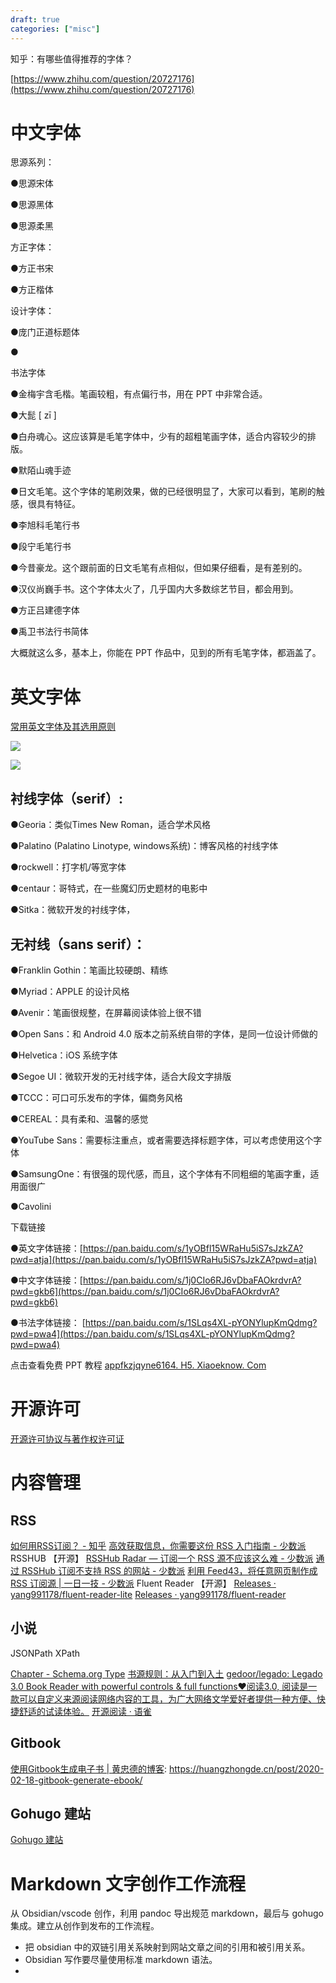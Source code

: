 ```yaml
---
draft: true
categories: ["misc"]
---
```

知乎：有哪些值得推荐的字体？

[https://www.zhihu.com/question/20727176](https://www.zhihu.com/question/20727176)

# 中文字体

思源系列：

●思源宋体

●思源黑体

●思源柔黑

方正字体：

●方正书宋

●方正楷体

设计字体：

●庞门正道标题体

●

书法字体

●金梅宇含毛楷。笔画较粗，有点偏行书，用在 PPT 中非常合适。

●大髭 [ zī ]

●白舟魂心。这应该算是毛笔字体中，少有的超粗笔画字体，适合内容较少的排版。

●默陌山魂手迹

●日文毛笔。这个字体的笔刷效果，做的已经很明显了，大家可以看到，笔刷的触感，很具有特征。

●李旭科毛笔行书

●段宁毛笔行书

●今昔豪龙。这个跟前面的日文毛笔有点相似，但如果仔细看，是有差别的。

●汉仪尚巍手书。这个字体太火了，几乎国内大多数综艺节目，都会用到。

●方正吕建德字体

●禹卫书法行书简体

大概就这么多，基本上，你能在 PPT 作品中，见到的所有毛笔字体，都涵盖了。

# 英文字体

[常用英文字体及其选用原则](http://www.quman.org/article/article0174.html)

![](https://cdn.nlark.com/yuque/0/2022/png/22686680/1668444600092-50d595b8-bc81-414b-943f-699d4757f262.png)

![](https://cdn.nlark.com/yuque/0/2022/jpeg/22686680/1668444601856-e61e972f-d16f-46be-bc89-1bf194c4e665.jpeg)

  

## 衬线字体（serif）:

●Georia：类似Times New Roman，适合学术风格

●Palatino (Palatino Linotype, windows系统)：博客风格的衬线字体

●rockwell：打字机/等宽字体

●centaur：哥特式，在一些魔幻历史题材的电影中

●Sitka：微软开发的衬线字体，

## 无衬线（sans serif）：

●Franklin Gothin：笔画比较硬朗、精练

●Myriad：APPLE 的设计风格

●Avenir：笔画很规整，在屏幕阅读体验上很不错

●Open Sans：和 Android 4.0 版本之前系统自带的字体，是同一位设计师做的

●Helvetica：iOS 系统字体

●Segoe UI：微软开发的无衬线字体，适合大段文字排版

●TCCC：可口可乐发布的字体，偏商务风格

●CEREAL：具有柔和、温馨的感觉

●YouTube Sans：需要标注重点，或者需要选择标题字体，可以考虑使用这个字体

●SamsungOne：有很强的现代感，而且，这个字体有不同粗细的笔画字重，适用面很广

●Cavolini

下载链接

●英文字体链接：[https://pan.baidu.com/s/1yOBfl15WRaHu5iS7sJzkZA?pwd=atja](https://pan.baidu.com/s/1yOBfl15WRaHu5iS7sJzkZA?pwd=atja)

●中文字体链接：[https://pan.baidu.com/s/1j0CIo6RJ6vDbaFAOkrdvrA?pwd=gkb6](https://pan.baidu.com/s/1j0CIo6RJ6vDbaFAOkrdvrA?pwd=gkb6)

●书法字体链接： [https://pan.baidu.com/s/1SLqs4XL-pYONYlupKmQdmg?pwd=pwa4](https://pan.baidu.com/s/1SLqs4XL-pYONYlupKmQdmg?pwd=pwa4)

点击查看免费 PPT 教程
[appfkzjqyne6164. H5. Xiaoeknow. Com]( https://appfkzjqyne6164.h5.xiaoeknow.com/?spm=m941835440056565760.autoreply )

# 开源许可
[开源许可协议与著作权许可证](开源许可协议与著作权许可证.md)



# 内容管理
## RSS
[如何用RSS订阅？ - 知乎](https://zhuanlan.zhihu.com/p/55026716)
[高效获取信息，你需要这份 RSS 入门指南 - 少数派](https://sspai.com/post/56391)
RSSHUB 【开源】
[RSSHub Radar — 订阅一个 RSS 源不应该这么难 - 少数派](https://sspai.com/post/56079)
[通过 RSSHub 订阅不支持 RSS 的网站 - 少数派](https://sspai.com/post/47100)
[利用 Feed43，将任意网页制作成 RSS 订阅源 | 一日一技 - 少数派](https://sspai.com/post/34320)
Fluent Reader 【开源】
[Releases · yang991178/fluent-reader-lite](https://github.com/yang991178/fluent-reader-lite/releases)
[Releases · yang991178/fluent-reader](https://github.com/yang991178/fluent-reader/releases)
## 小说
JSONPath
XPath

[Chapter - Schema.org Type](https://schema.org/Chapter)
[书源规则：从入门到入土](https://alanskycn.gitee.io/teachme/Rule/source.html)
[gedoor/legado: Legado 3.0 Book Reader with powerful controls & full functions❤️阅读3.0, 阅读是一款可以自定义来源阅读网络内容的工具，为广大网络文学爱好者提供一种方便、快捷舒适的试读体验。](https://github.com/gedoor/legado)
[开源阅读 · 语雀](https://www.yuque.com/legado)

## Gitbook

[使用Gitbook生成电子书 | 黄忠德的博客](https://huangzhongde.cn/post/2020-02-18-gitbook-generate-ebook/): <https://huangzhongde.cn/post/2020-02-18-gitbook-generate-ebook/>

## Gohugo 建站

[Gohugo 建站](Gohugo%20建站.md)

# Markdown 文字创作工作流程

从 Obsidian/vscode 创作，利用 pandoc 导出规范 markdown，最后与 gohugo 集成。建立从创作到发布的工作流程。 

- 把 obsidian 中的双链引用关系映射到网站文章之间的引用和被引用关系。
- Obsidian 写作要尽量使用标准 markdown 语法。
- 
